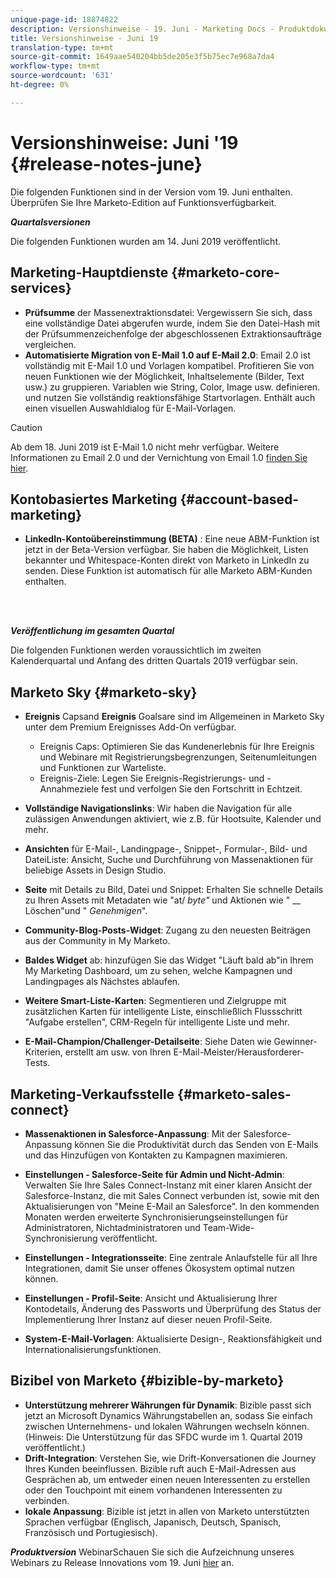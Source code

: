 ```yaml
---
unique-page-id: 18874822
description: Versionshinweise - 19. Juni - Marketing Docs - Produktdokumentation
title: Versionshinweise - Juni 19
translation-type: tm+mt
source-git-commit: 1649aae540204bb5de205e3f5b75ec7e968a7da4
workflow-type: tm+mt
source-wordcount: '631'
ht-degree: 0%

---
```



# Versionshinweise: Juni &#39;19 {#release-notes-june}

Die folgenden Funktionen sind in der Version vom 19. Juni enthalten. Überprüfen Sie Ihre Marketo-Edition auf Funktionsverfügbarkeit.

**_Quartalsversionen_**

Die folgenden Funktionen wurden am 14. Juni 2019 veröffentlicht.

## Marketing-Hauptdienste {#marketo-core-services}

* **Prüfsumme** der Massenextraktionsdatei: Vergewissern Sie sich, dass eine vollständige Datei abgerufen wurde, indem Sie den Datei-Hash mit der Prüfsummenzeichenfolge der abgeschlossenen Extraktionsaufträge vergleichen.
* **Automatisierte Migration von E-Mail 1.0 auf E-Mail 2.0**: Email 2.0 ist vollständig mit E-Mail 1.0 und Vorlagen kompatibel. Profitieren Sie von neuen Funktionen wie der Möglichkeit, Inhaltselemente (Bilder, Text usw.) zu gruppieren. Variablen wie String, Color, Image usw. definieren. und nutzen Sie vollständig reaktionsfähige Startvorlagen. Enthält auch einen visuellen Auswahldialog für E-Mail-Vorlagen.

>[!CAUTION]
>
>Ab dem 18. Juni 2019 ist E-Mail 1.0 nicht mehr verfügbar. Weitere Informationen zu Email 2.0 und der Vernichtung von Email 1.0 [finden Sie hier](https://nation.marketo.com/docs/DOC-7038).

## Kontobasiertes Marketing {#account-based-marketing}

* **LinkedIn-Kontoübereinstimmung (BETA)** : Eine neue ABM-Funktion ist jetzt in der Beta-Version verfügbar. Sie haben die Möglichkeit, Listen bekannter und Whitespace-Konten direkt von Marketo in LinkedIn zu senden. Diese Funktion ist automatisch für alle Marketo ABM-Kunden enthalten.

<br> 

**_Veröffentlichung im gesamten Quartal_**

Die folgenden Funktionen werden voraussichtlich im zweiten Kalenderquartal und Anfang des dritten Quartals 2019 verfügbar sein.

## Marketo Sky {#marketo-sky}

* **Ereignis** Capsand  **Ereignis** Goalsare sind im Allgemeinen in Marketo Sky unter dem Premium Ereignisses Add-On verfügbar.

   * Ereignis Caps: Optimieren Sie das Kundenerlebnis für Ihre Ereignis und Webinare mit Registrierungsbegrenzungen, Seitenumleitungen und Funktionen zur Warteliste.
   * Ereignis-Ziele: Legen Sie Ereignis-Registrierungs- und -Annahmeziele fest und verfolgen Sie den Fortschritt in Echtzeit.

* **Vollständige Navigationslinks**: Wir haben die Navigation für alle zulässigen Anwendungen aktiviert, wie z.B. für Hootsuite, Kalender und mehr.
* **Ansichten** für E-Mail-, Landingpage-, Snippet-, Formular-, Bild- und DateiListe: Ansicht, Suche und Durchführung von Massenaktionen für beliebige Assets in Design Studio.
* **Seite** mit Details zu Bild, Datei und Snippet: Erhalten Sie schnelle Details zu Ihren Assets mit Metadaten wie &quot;at/ _byte&quot;_ und Aktionen wie &quot; __ Löschen&quot;und &quot; _Genehmigen_&quot;.
* **Community-Blog-Posts-Widget**: Zugang zu den neuesten Beiträgen aus der Community in My Marketo.
* **Baldes Widget** ab: hinzufügen Sie das Widget &quot;Läuft bald ab&quot;in Ihrem My Marketing Dashboard, um zu sehen, welche Kampagnen und Landingpages als Nächstes ablaufen.
* **Weitere Smart-Liste-Karten**: Segmentieren und Zielgruppe mit zusätzlichen Karten für intelligente Liste, einschließlich Flussschritt &quot;Aufgabe erstellen&quot;, CRM-Regeln für intelligente Liste und mehr.
* **E-Mail-Champion/Challenger-Detailseite**: Siehe Daten wie Gewinner-Kriterien, erstellt am usw. von Ihren E-Mail-Meister/Herausforderer-Tests.

## Marketing-Verkaufsstelle {#marketo-sales-connect}

* **Massenaktionen in Salesforce-Anpassung**: Mit der Salesforce-Anpassung können Sie die Produktivität durch das Senden von E-Mails und das Hinzufügen von Kontakten zu Kampagnen maximieren.
* **Einstellungen - Salesforce-Seite für Admin und Nicht-Admin**: Verwalten Sie Ihre Sales Connect-Instanz mit einer klaren Ansicht der Salesforce-Instanz, die mit Sales Connect verbunden ist, sowie mit den Aktualisierungen von &quot;Meine E-Mail an Salesforce&quot;. In den kommenden Monaten werden erweiterte Synchronisierungseinstellungen für Administratoren, Nichtadministratoren und Team-Wide-Synchronisierung veröffentlicht.
* **Einstellungen - Integrationsseite**: Eine zentrale Anlaufstelle für all Ihre Integrationen, damit Sie unser offenes Ökosystem optimal nutzen können.
* **Einstellungen - Profil-Seite**: Ansicht und Aktualisierung Ihrer Kontodetails, Änderung des Passworts und Überprüfung des Status der Implementierung Ihrer Instanz auf dieser neuen Profil-Seite.

* **System-E-Mail-Vorlagen**: Aktualisierte Design-, Reaktionsfähigkeit und Internationalisierungsfunktionen.

## Bizibel von Marketo {#bizible-by-marketo}

* **Unterstützung mehrerer Währungen für Dynamik**: Bizible passt sich jetzt an Microsoft Dynamics Währungstabellen an, sodass Sie einfach zwischen Unternehmens- und lokalen Währungen wechseln können. (Hinweis: Die Unterstützung für das SFDC wurde im 1. Quartal 2019 veröffentlicht.)
* **Drift-Integration**: Verstehen Sie, wie Drift-Konversationen die Journey Ihres Kunden beeinflussen. Bizible ruft auch E-Mail-Adressen aus Gesprächen ab, um entweder einen neuen Interessenten zu erstellen oder den Touchpoint mit einem vorhandenen Interessenten zu verbinden.
* **lokale Anpassung**: Bizible ist jetzt in allen von Marketo unterstützten Sprachen verfügbar (Englisch, Japanisch, Deutsch, Spanisch, Französisch und Portugiesisch).

***Produktversion*** WebinarSchauen Sie sich die Aufzeichnung unseres Webinars zu Release Innovations vom 19. Juni  [hier](https://engage.marketo.com/Marketo-June-Product-Release-2019-On-Demand.html) an.
